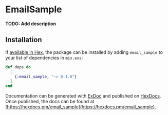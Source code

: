 # EmailSample

**TODO: Add description**

## Installation

If [available in Hex](https://hex.pm/docs/publish), the package can be installed
by adding `email_sample` to your list of dependencies in `mix.exs`:

```elixir
def deps do
  [
    {:email_sample, "~> 0.1.0"}
  ]
end
```

Documentation can be generated with [ExDoc](https://github.com/elixir-lang/ex_doc)
and published on [HexDocs](https://hexdocs.pm). Once published, the docs can
be found at [https://hexdocs.pm/email_sample](https://hexdocs.pm/email_sample).

